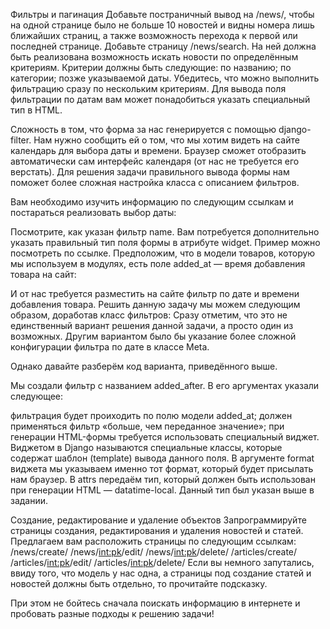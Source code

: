 Фильтры и пагинация
Добавьте постраничный вывод на /news/, чтобы на одной странице было не больше 10 новостей и видны номера лишь ближайших страниц, а также возможность перехода к первой или последней странице.
Добавьте страницу /news/search. На ней должна быть реализована возможность искать новости по определённым критериям. Критерии должны быть следующие:
по названию;
по категории;
позже указываемой даты.
Убедитесь, что можно выполнить фильтрацию сразу по нескольким критериям.
Для вывода поля фильтрации по датам вам может понадобиться указать специальный тип в HTML.

Сложность в том, что форма за нас генерируется с помощью django-filter. Нам нужно сообщить ей о том, что мы хотим видеть на сайте календарь для выбора даты и времени. Браузер сможет отобразить автоматически сам интерфейс календаря (от нас не требуется его верстать). Для решения задачи правильного вывода формы нам поможет более сложная настройка класса с описанием фильтров.

Вам необходимо изучить информацию по следующим ссылкам и постараться реализовать выбор даты:

Посмотрите, как указан фильтр name.
Вам потребуется дополнительно указать правильный тип поля формы в атрибуте widget. Пример можно посмотреть по ссылке.
Предположим, что в модели товаров, которую мы используем в модулях, есть поле added_at — время добавления товара на сайт:

И от нас требуется разместить на сайте фильтр по дате и времени добавления товара. Решить данную задачу мы можем следующим образом, доработав класс фильтров:
Сразу отметим, что это не единственный вариант решения данной задачи, а просто один из возможных. Другим вариантом было бы указание более сложной конфигурации фильтра по дате в классе Meta.

Однако давайте разберём код варианта, приведённого выше.

Мы создали фильтр с названием added_after. В его аргументах указали следующее:

фильтрация будет проиходить по полю модели added_at;
должен применяться фильтр «больше, чем переданное значение»;
при генерации HTML-формы требуется использовать специальный виджет.
Виджетом в Django называются специальные классы, которые содержат шаблон (template) вывода данного поля. В аргументе format виджета мы указываем именно тот формат, который будет присылать нам браузер. В attrs передаём тип, который должен быть использован при генерации HTML — datatime-local. Данный тип был указан выше в задании.

Создание, редактирование и удаление объектов
Запрограммируйте страницы создания, редактирования и удаления новостей и статей. Предлагаем вам расположить страницы по следующим ссылкам:
/news/create/
/news/<int:pk>/edit/
/news/<int:pk>/delete/
/articles/create/
/articles/<int:pk>/edit/
/articles/<int:pk>/delete/
Если вы немного запутались, ввиду того, что модель у нас одна, а страницы под создание статей и новостей должны быть отдельно, то прочитайте подсказку.

При этом не бойтесь сначала поискать информацию в интернете и пробовать разные подходы к решению задачи!

